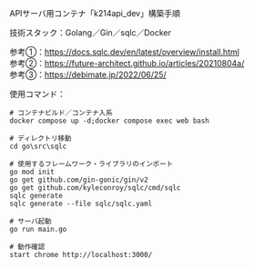 APIサーバ用コンテナ「k214api_dev」構築手順  

技術スタック：Golang／Gin／sqlc／Docker  

参考①：https://docs.sqlc.dev/en/latest/overview/install.html  
参考②：https://future-architect.github.io/articles/20210804a/  
参考③：https://debimate.jp/2022/06/25/  

使用コマンド：
```
# コンテナビルド／コンテナ入系
docker compose up -d;docker compose exec web bash

# ディレクトリ移動
cd go\src\sqlc

# 使用するフレームワーク・ライブラリのインポート
go mod init
go get github.com/gin-gonic/gin/v2
go get github.com/kyleconroy/sqlc/cmd/sqlc
sqlc generate
sqlc generate --file sqlc/sqlc.yaml

# サーバ起動
go run main.go

# 動作確認
start chrome http://localhost:3000/
```
<!--
注意点：
・Golangのバージョンを今後固定する必要あり(latestにしない！)
・
・
-->
<!--
cd "C:\Users\tatsu_hira_s\Documents\My Repository\myportfolio_k\k_214api_dev\go"; docker compose up -d; docker compose exec web bash; start chrome http://localhost:3000/
go mod init github.com/gin-gonic/gin/v2 && go get && go run main.go
-->